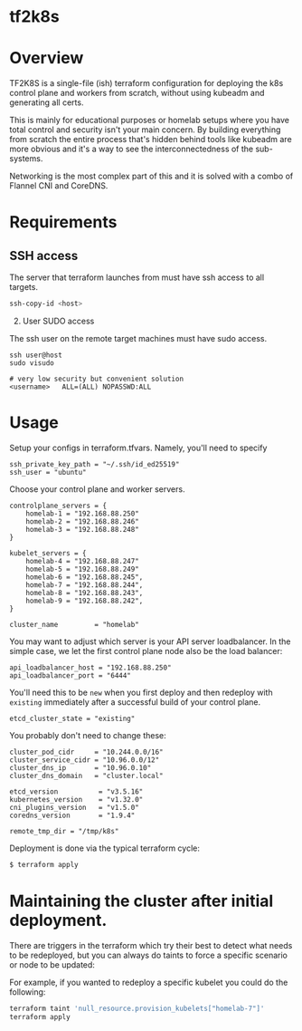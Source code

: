 # tf2k8s

# Overview

TF2K8S is a single-file (ish) terraform configuration for deploying the k8s control plane and workers from scratch, without using kubeadm and generating all certs.

This is mainly for educational purposes or homelab setups where you have total control and security isn't your main concern.  By building everything from scratch the entire process that's hidden behind tools like kubeadm are more obvious and it's a way to see the interconnectedness of the sub-systems.

Networking is the most complex part of this and it is solved with a combo of Flannel CNI and CoreDNS.

# Requirements

## SSH access

The server that terraform launches from must have ssh access to all targets.

```bash
ssh-copy-id <host>
```

2. User SUDO access

The ssh user on the remote target machines must have sudo access.

```
ssh user@host
sudo visudo

# very low security but convenient solution
<username>   ALL=(ALL) NOPASSWD:ALL
```




# Usage

Setup your configs in terraform.tfvars.  Namely, you'll need to specify

```
ssh_private_key_path = "~/.ssh/id_ed25519"
ssh_user = "ubuntu"
```

Choose your control plane and worker servers.

```
controlplane_servers = {
    homelab-1 = "192.168.88.250"
    homelab-2 = "192.168.88.246"
    homelab-3 = "192.168.88.248"
}

kubelet_servers = {
    homelab-4 = "192.168.88.247"
    homelab-5 = "192.168.88.249"
    homelab-6 = "192.168.88.245",
    homelab-7 = "192.168.88.244",
    homelab-8 = "192.168.88.243",
    homelab-9 = "192.168.88.242",
}

cluster_name         = "homelab"
```

You may want to adjust which server is your API server loadbalancer.  In the simple case, we let the first control plane node also be the load balancer:

```
api_loadbalancer_host = "192.168.88.250"
api_loadbalancer_port = "6444"
```

You'll need this to be `new` when you first deploy and then redeploy with `existing` immediately after a successful build of your control plane.

```
etcd_cluster_state = "existing"
```

You probably don't need to change these:

```
cluster_pod_cidr     = "10.244.0.0/16"
cluster_service_cidr = "10.96.0.0/12"
cluster_dns_ip       = "10.96.0.10"
cluster_dns_domain   = "cluster.local"

etcd_version          = "v3.5.16"
kubernetes_version    = "v1.32.0"
cni_plugins_version   = "v1.5.0"
coredns_version       = "1.9.4"

remote_tmp_dir = "/tmp/k8s"

```

Deployment is done via the typical terraform cycle:


```bash
$ terraform apply
```

# Maintaining the cluster after initial deployment.

There are triggers in the terraform which try their best to detect what needs to be redeployed, but you can always do taints to force a specific scenario or node to be updated:

For example, if you wanted to redeploy a specific kubelet you could do the following:

```bash
terraform taint 'null_resource.provision_kubelets["homelab-7"]'
terraform apply
```

